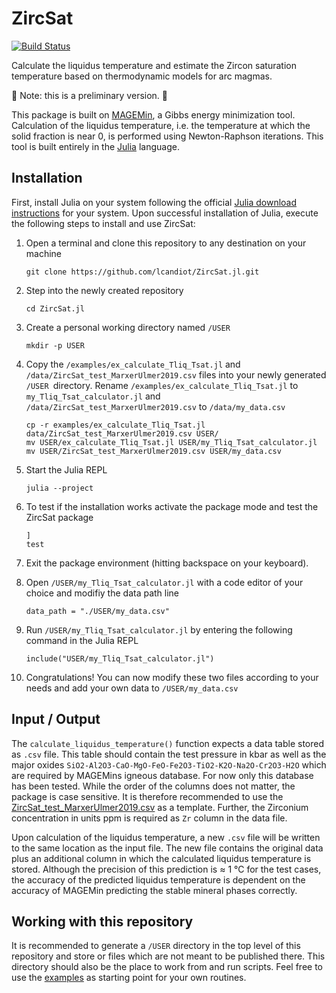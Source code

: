 # ZircSat

[![Build Status](https://github.com/lcandiot/ZircSat.jl/actions/workflows/CI.yml/badge.svg?branch=main)](https://github.com/lcandiot/ZircSat.jl/actions/workflows/CI.yml?query=branch%3Amain)

Calculate the liquidus temperature and estimate the Zircon saturation temperature based on thermodynamic models for arc magmas.

🚧 Note: this is a preliminary version. 🚧

This package is built on [MAGEMin](https://github.com/ComputationalThermodynamics/MAGEMin), a Gibbs energy minimization tool. Calculation of the liquidus temperature, i.e. the temperature at which the solid fraction is near 0, is performed using Newton-Raphson iterations. This tool is built entirely in the [Julia](https://julialang.org) language.

## Installation

First, install Julia on your system following the official [Julia download instructions](https://julialang.org/downloads/) for your system. Upon successful installation of Julia, execute the following steps to install and use ZircSat:

1. Open a terminal and clone this repository to any destination on your machine

   ```
   git clone https://github.com/lcandiot/ZircSat.jl.git
   ```
2. Step into the newly created repository

   ```
   cd ZircSat.jl
   ```
3. Create a personal working directory named `/USER`

   ```
   mkdir -p USER
   ```
4. Copy the `/examples/ex_calculate_Tliq_Tsat.jl` and ` /data/ZircSat_test_MarxerUlmer2019.csv` files into your newly generated  `/USER `directory. Rename `/examples/ex_calculate_Tliq_Tsat.jl` to `my_Tliq_Tsat_calculator.jl` and `/data/ZircSat_test_MarxerUlmer2019.csv` to `/data/my_data.csv`

   ```
   cp -r examples/ex_calculate_Tliq_Tsat.jl data/ZircSat_test_MarxerUlmer2019.csv USER/
   mv USER/ex_calculate_Tliq_Tsat.jl USER/my_Tliq_Tsat_calculator.jl
   mv USER/ZircSat_test_MarxerUlmer2019.csv USER/my_data.csv
   ```
5. Start the Julia REPL

   ```
   julia --project
   ```
6. To test if the installation works activate the package mode and test the ZircSat package

   ```
   ]
   test
   ```
7. Exit the package environment (hitting backspace on your keyboard).
8. Open `/USER/my_Tliq_Tsat_calculator.jl` with a code editor of your choice and modifiy the data path line

   ```
   data_path = "./USER/my_data.csv"
   ```
9. Run `/USER/my_Tliq_Tsat_calculator.jl` by entering the following command in the Julia REPL

   ```
   include("USER/my_Tliq_Tsat_calculator.jl")
   ```
10. Congratulations! You can now modify these two files according to your needs and add your own data to `/USER/my_data.csv`


## Input / Output

The `calculate_liquidus_temperature()` function expects a data table stored as `.csv` file. This table should contain the test pressure in kbar as well as the major oxides `SiO2-Al2O3-CaO-MgO-FeO-Fe2O3-TiO2-K2O-Na2O-Cr2O3-H2O` which are required by MAGEMins igneous database. For now only this database has been tested. While the order of the columns does not matter, the package is case sensitive. It is therefore recommended to use the [ZircSat_test_MarxerUlmer2019.csv](https://github.com/lcandiot/ZircSat.jl/tree/main/data/ZircSat_test_MarxerUlmer2019.csv) as a template. Further, the Zirconium concentration in units ppm is required as `Zr` column in the data file.

Upon calculation of the liquidus temperature, a new `.csv` file will be written to the same location as the input file. The new file contains the original data plus an additional column in which the calculated liquidus temperature is stored. Although the precision of this prediction is $\approx$ 1 °C for the test cases, the accuracy of the predicted liquidus temperature is dependent on the accuracy of MAGEMin predicting the stable mineral phases correctly.

## Working with this repository

It is recommended to generate a `/USER` directory in the top level of this repository and store or files which are not meant to be published there. This directory should also be the place to work from and run scripts. Feel free to use the [examples](https://github.com/lcandiot/ZircSat.jl/tree/main/examples) as starting point for your own routines.
